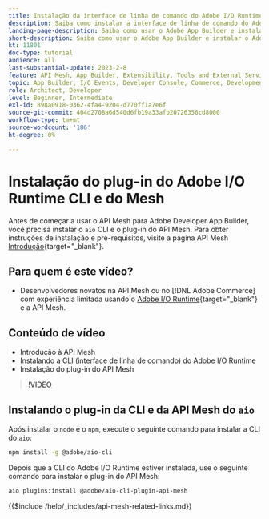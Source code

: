 ```yaml
---
title: Instalação da interface de linha de comando do Adobe I/O Runtime e do plug-in do API Mesh
description: Saiba como instalar a interface de linha de comando do Adobe I/O Runtime e o plug-in da API Mesh
landing-page-description: Saiba como usar o Adobe App Builder e instalar o Adobe I/O Runtime com o plug-in de malha de API.
short-description: Saiba como usar o Adobe App Builder e instalar o Adobe I/O Runtime com o plug-in de malha de API.
kt: 11801
doc-type: tutorial
audience: all
last-substantial-update: 2023-2-8
feature: API Mesh, App Builder, Extensibility, Tools and External Services, Backend Development
topic: App Builder, I/O Events, Developer Console, Commerce, Development, Integrations
role: Architect, Developer
level: Beginner, Intermediate
exl-id: 898a0918-0362-4fa4-9204-d770ff1a7e6f
source-git-commit: 404d2708a6d540d6fb19a33afb20726356cd8000
workflow-type: tm+mt
source-wordcount: '186'
ht-degree: 0%

---
```


# Instalação do plug-in do Adobe I/O Runtime CLI e do Mesh

Antes de começar a usar o API Mesh para Adobe Developer App Builder, você precisa instalar o `aio` CLI e o plug-in do API Mesh.
Para obter instruções de instalação e pré-requisitos, visite a página API Mesh [Introdução](https://developer.adobe.com/graphql-mesh-gateway/gateway/getting-started/){target="_blank"}.

## Para quem é este vídeo?

* Desenvolvedores novatos na API Mesh ou no [!DNL Adobe Commerce] com experiência limitada usando o [Adobe I/O Runtime](https://developer.adobe.com/runtime/docs/guides/overview/){target="_blank"} e a API Mesh.

## Conteúdo de vídeo

* Introdução à API Mesh
* Instalando a CLI (interface de linha de comando) do Adobe I/O Runtime
* Instalação do plug-in do API Mesh

>[!VIDEO](https://video.tv.adobe.com/v/3430772?quality=12&learn=on&captions=por_br)

## Instalando o plug-in da CLI e da API Mesh do `aio`

Após instalar o `node` e o `npm`, execute o seguinte comando para instalar a CLI do `aio`:

```bash
npm install -g @adobe/aio-cli
```

Depois que a CLI do Adobe I/O Runtime estiver instalada, use o seguinte comando para instalar o plug-in do API Mesh:

```bash
aio plugins:install @adobe/aio-cli-plugin-api-mesh
```

{{$include /help/_includes/api-mesh-related-links.md}}
